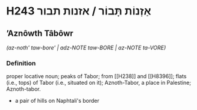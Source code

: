 # H243 אַזְנוֹת תָּבוֹר / אזנות תבור

## ʼAznôwth Tâbôwr

_(az-noth' taw-bore' | adz-NOTE taw-BORE | az-NOTE ta-VORE)_

### Definition

proper locative noun; peaks of Tabor; from [[H238]] and [[H8396]]; flats (i.e., tops) of Tabor (i.e., situated on it); Aznoth-Tabor, a place in Palestine; Aznoth-tabor.

- a pair of hills on Naphtali's border

